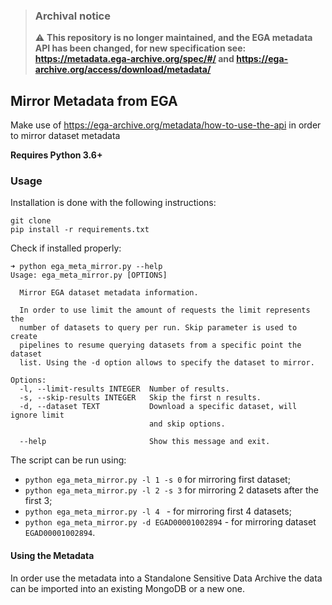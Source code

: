 > ### Archival notice
> :warning: **This repository is no longer maintained, and the EGA metadata API has been changed, for new specification see: https://metadata.ega-archive.org/spec/#/ and https://ega-archive.org/access/download/metadata/**

## Mirror Metadata from EGA 

Make use of https://ega-archive.org/metadata/how-to-use-the-api in order to mirror dataset metadata

**Requires Python 3.6+**

### Usage

Installation is done with the following instructions:
```
git clone
pip install -r requirements.txt
```

Check if installed properly:
```
➜ python ega_meta_mirror.py --help
Usage: ega_meta_mirror.py [OPTIONS]

  Mirror EGA dataset metadata information.

  In order to use limit the amount of requests the limit represents the
  number of datasets to query per run. Skip parameter is used to create
  pipelines to resume querying datasets from a specific point the dataset
  list. Using the -d option allows to specify the dataset to mirror.

Options:
  -l, --limit-results INTEGER  Number of results.
  -s, --skip-results INTEGER   Skip the first n results.
  -d, --dataset TEXT           Download a specific dataset, will ignore limit
                               and skip options.

  --help                       Show this message and exit.
```

The script can be run using:

* `python ega_meta_mirror.py -l 1 -s 0` for mirroring first dataset;
* `python ega_meta_mirror.py -l 2 -s 3` for mirroring 2 datasets after the first 3;
* `python ega_meta_mirror.py -l 4 ` - for mirroring first 4 datasets;
* `python ega_meta_mirror.py -d EGAD00001002894` - for mirroring dataset `EGAD00001002894`.


#### Using the Metadata 

In order use the metadata into a Standalone Sensitive Data Archive the data can be imported into an existing MongoDB or a new one.

